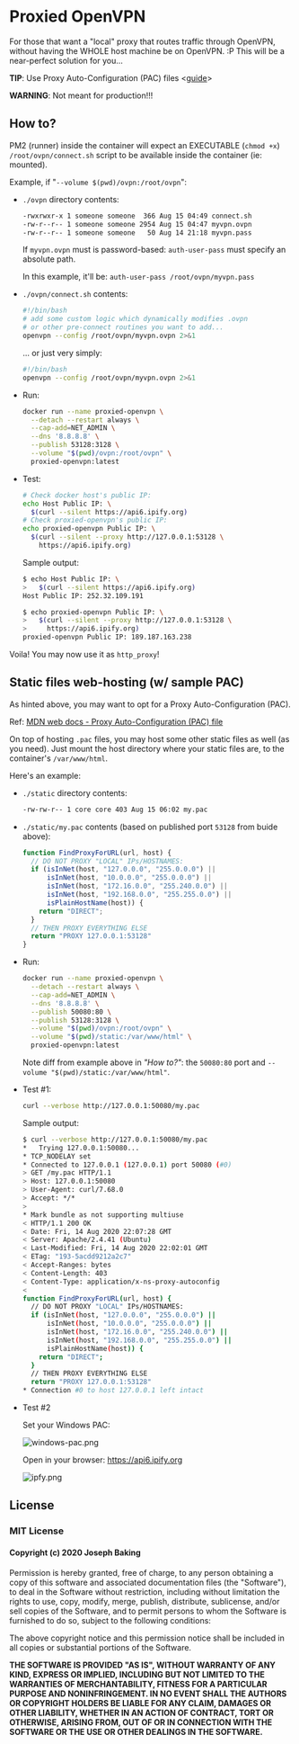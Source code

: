 # Proxied OpenVPN

For those that want a "local" proxy that routes traffic through OpenVPN, without having the WHOLE host machine be on OpenVPN. :P This will be a near-perfect solution for you...

**TIP**: Use Proxy Auto-Configuration (PAC) files <[guide](https://developer.mozilla.org/en-US/docs/Web/HTTP/Proxy_servers_and_tunneling/Proxy_Auto-Configuration_(PAC)_file)>

**WARNING**: Not meant for production!!!

## How to?

PM2 (runner) inside the container will expect an EXECUTABLE (`chmod +x`) `/root/ovpn/connect.sh` script to be available inside the container (ie: mounted).

Example, if "`--volume $(pwd)/ovpn:/root/ovpn`":

* `./ovpn` directory contents:
  ```bash
  -rwxrwxr-x 1 someone someone  366 Aug 15 04:49 connect.sh
  -rw-r--r-- 1 someone someone 2954 Aug 15 04:47 myvpn.ovpn
  -rw-r--r-- 1 someone someone   50 Aug 14 21:18 myvpn.pass
  ```
  If `myvpn.ovpn` must is password-based: `auth-user-pass` must specify an absolute path.
  
  In this example, it'll be: `auth-user-pass /root/ovpn/myvpn.pass`
* `./ovpn/connect.sh` contents:
  ```bash
  #!/bin/bash
  # add some custom logic which dynamically modifies .ovpn
  # or other pre-connect routines you want to add...
  openvpn --config /root/ovpn/myvpn.ovpn 2>&1
  ```
  ... or just very simply:
  ```bash
  #!/bin/bash
  openvpn --config /root/ovpn/myvpn.ovpn 2>&1
  ```
* Run:
  ```bash
  docker run --name proxied-openvpn \
    --detach --restart always \
    --cap-add=NET_ADMIN \
    --dns '8.8.8.8' \
    --publish 53128:3128 \
    --volume "$(pwd)/ovpn:/root/ovpn" \
    proxied-openvpn:latest
  ```
* Test:
  ```bash
  # Check docker host's public IP:
  echo Host Public IP: \
    $(curl --silent https://api6.ipify.org)
  # Check proxied-openvpn's public IP:
  echo proxied-openvpn Public IP: \
    $(curl --silent --proxy http://127.0.0.1:53128 \
      https://api6.ipify.org)
  ```
  Sample output:
  ```bash
  $ echo Host Public IP: \
  >   $(curl --silent https://api6.ipify.org)
  Host Public IP: 252.32.109.191
  
  $ echo proxied-openvpn Public IP: \
  >   $(curl --silent --proxy http://127.0.0.1:53128 \
  >     https://api6.ipify.org)
  proxied-openvpn Public IP: 189.187.163.238
  ```

Voila! You may now use it as `http_proxy`!

## Static files web-hosting (w/ sample PAC)

As hinted above, you may want to opt for a Proxy Auto-Configuration (PAC).

Ref: [MDN web docs - Proxy Auto-Configuration (PAC) file](https://developer.mozilla.org/en-US/docs/Web/HTTP/Proxy_servers_and_tunneling/Proxy_Auto-Configuration_(PAC)_file)

On top of hosting `.pac` files, you may host some other static files as well (as you need).
Just mount the host directory where your static files are, to the container's `/var/www/html`. 

Here's an example:

* `./static` directory contents:
  ```bash
  -rw-rw-r-- 1 core core 403 Aug 15 06:02 my.pac
  ```
* `./static/my.pac` contents (based on published port `53128` from buide above):
  ```javascript
  function FindProxyForURL(url, host) {
    // DO NOT PROXY "LOCAL" IPs/HOSTNAMES:
    if (isInNet(host, "127.0.0.0", "255.0.0.0") ||
        isInNet(host, "10.0.0.0", "255.0.0.0") ||
        isInNet(host, "172.16.0.0", "255.240.0.0") ||
        isInNet(host, "192.168.0.0", "255.255.0.0") ||
        isPlainHostName(host)) {
      return "DIRECT";
    }
    // THEN PROXY EVERYTHING ELSE
    return "PROXY 127.0.0.1:53128"
  }
  ```
* Run:
  ```bash
  docker run --name proxied-openvpn \
    --detach --restart always \
    --cap-add=NET_ADMIN \
    --dns '8.8.8.8' \
    --publish 50080:80 \
    --publish 53128:3128 \
    --volume "$(pwd)/ovpn:/root/ovpn" \
    --volume "$(pwd)/static:/var/www/html" \
    proxied-openvpn:latest
  ```
  Note diff from example above in _"How to?"_: the `50080:80` port and `--volume "$(pwd)/static:/var/www/html"`.
* Test #1:
  ```bash
  curl --verbose http://127.0.0.1:50080/my.pac
  ```
  Sample output:
  ```bash
  $ curl --verbose http://127.0.0.1:50080/my.pac
  *   Trying 127.0.0.1:50080...
  * TCP_NODELAY set
  * Connected to 127.0.0.1 (127.0.0.1) port 50080 (#0)
  > GET /my.pac HTTP/1.1
  > Host: 127.0.0.1:50080
  > User-Agent: curl/7.68.0
  > Accept: */*
  > 
  * Mark bundle as not supporting multiuse
  < HTTP/1.1 200 OK
  < Date: Fri, 14 Aug 2020 22:07:28 GMT
  < Server: Apache/2.4.41 (Ubuntu)
  < Last-Modified: Fri, 14 Aug 2020 22:02:01 GMT
  < ETag: "193-5acdd9212a2c7"
  < Accept-Ranges: bytes
  < Content-Length: 403
  < Content-Type: application/x-ns-proxy-autoconfig
  < 
  function FindProxyForURL(url, host) {
    // DO NOT PROXY "LOCAL" IPs/HOSTNAMES:
    if (isInNet(host, "127.0.0.0", "255.0.0.0") ||
        isInNet(host, "10.0.0.0", "255.0.0.0") ||
        isInNet(host, "172.16.0.0", "255.240.0.0") ||
        isInNet(host, "192.168.0.0", "255.255.0.0") ||
        isPlainHostName(host)) {
      return "DIRECT";
    }
    // THEN PROXY EVERYTHING ELSE
    return "PROXY 127.0.0.1:53128"
  * Connection #0 to host 127.0.0.1 left intact
  ```
* Test #2
  
  Set your Windows PAC:

  ![windows-pac.png](./.screenshots/windows-pac.png)

  Open in your browser: https://api6.ipify.org
  
  ![ipfy.png](./.screenshots/ipfy.png)

## <a name="license" />License

### MIT License

#### Copyright (c) 2020 Joseph Baking

Permission is hereby granted, free of charge, to any person obtaining a copy of this software and associated documentation files (the "Software"), to deal in the Software without restriction, including without limitation the rights to use, copy, modify, merge, publish, distribute, sublicense, and/or sell copies of the Software, and to permit persons to whom the Software is furnished to do so, subject to the following conditions:

The above copyright notice and this permission notice shall be included in all copies or substantial portions of the Software.

**THE SOFTWARE IS PROVIDED "AS IS", WITHOUT WARRANTY OF ANY KIND, EXPRESS OR IMPLIED, INCLUDING BUT NOT LIMITED TO THE WARRANTIES OF MERCHANTABILITY, FITNESS FOR A PARTICULAR PURPOSE AND NONINFRINGEMENT. IN NO EVENT SHALL THE AUTHORS OR COPYRIGHT HOLDERS BE LIABLE FOR ANY CLAIM, DAMAGES OR OTHER LIABILITY, WHETHER IN AN ACTION OF CONTRACT, TORT OR OTHERWISE, ARISING FROM, OUT OF OR IN CONNECTION WITH THE SOFTWARE OR THE USE OR OTHER DEALINGS IN THE SOFTWARE.**